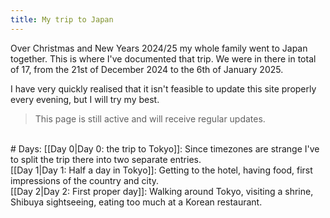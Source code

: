 ```yaml
---
title: My trip to Japan
---
```

Over Christmas and New Years 2024/25 my whole family went to Japan together.
This is where I've documented that trip.
We were in there in total of 17, from the 21st of December 2024 to the 6th of January 2025.

I have very quickly realised that it isn't feasible to update this site properly every evening, but I will try my best.

>This page is still active and will receive regular updates.

<br>
# Days:
[[Day 0|Day 0: the trip to Tokyo]]: Since timezones are strange I've to split the trip there into two separate entries.<br>
[[Day 1|Day 1: Half a day in Tokyo]]: Getting to the hotel, having food, first impressions of the country and city.<br>
[[Day 2|Day 2: First proper day]]: Walking around Tokyo, visiting a shrine, Shibuya sightseeing, eating too much at a Korean restaurant.